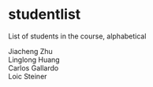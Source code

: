 # studentlist
List of students in the course, alphabetical

Jiacheng Zhu <br >
Linglong Huang <br >
Carlos Gallardo <br >
Loic Steiner
